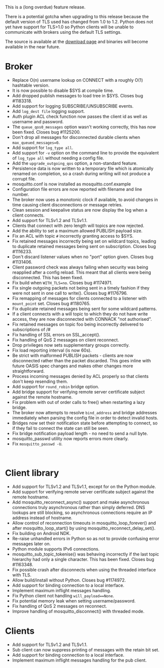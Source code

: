<!--
.. title: Version 1.2 released
.. slug: version-1-2-released
.. date: 2013-08-07 23:13:34
.. tags: Releases
.. category:
.. link:
.. description:
.. type: text
-->

This is a (long overdue) feature release.

There is a potential gotcha when upgrading to this release because the default
version of TLS used has changed from 1.0 to 1.2. Python does not yet have
support for TLS&gt;1.0 so Python clients will be unable to communicate with
brokers using the default TLS settings.

The source is available at the [download page] and binaries will become
available in the near future.

# Broker

 * Replace O(n) username lookup on CONNECT with a roughly O(1) hashtable
   version.
 * It is now possible to disable $SYS at compile time.
 * Add dropped publish messages to load tree in $SYS. Closes bug #1183318.
 * Add support for logging SUBSCRIBE/UNSUBSCRIBE events.
 * Add `log_dest file` logging support.
 * Auth plugin ACL check function now passes the client id as well as username
   and password.
 * The `queue_qos0_messages` option wasn't working correctly, this has now been
   fixed. Closes bug #1125200.
 * Don't drop all messages for disconnected durable clients when
   `max_queued_messages=0`.
 * Add support for `log_type all`.
 * Add support for `-v` option on the command line to provide the equivalent of
   `log_type all` without needing a config file.
 * Add the `upgrade_outgoing_qos` option, a non-standard feature.
 * Persistence data is now written to a temporary file which is atomically
   renamed on completion, so a crash during writing will not produce a corrupt
   file.
 * mosquitto.conf is now installed as mosquitto.conf.example
 * Configuration file errors are now reported with filename and line number.
 * The broker now uses a monotonic clock if available, to avoid changes in time
   causing client disconnections or message retries.
 * Clean session and keepalive status are now display the log when a client
   connects.
 * Add support for TLSv1.2 and TLSv1.1.
 * Clients that connect with zero length will topics are now rejected.
 * Add the ability to set a maximum allowed PUBLISH payload size.
 * Fix an ACL with topic `#` incorrectly granting access to $SYS.
 * Fix retained messages incorrectly being set on wildcard topics, leading to
   duplicate retained messages being sent on subscription. Closes bug #1116233.
 * Don't discard listener values when no "port" option given. Closes bug
   #1131406.
 * Client password check was always failing when security was being reapplied
   after a config reload. This meant that all clients were being disconnected.
   This has been fixed.
 * Fix build when `WITH_TLS=no`. Closes bug #1174971.
 * Fix single outgoing packets not being sent in a timely fashion if they were
   not sent in one call to write(). Closes bug #1176796.
 * Fix remapping of messages for clients connected to a listener with
   `mount_point` set. Closes bug #1180765.
 * Fix duplicate retained messages being sent for some wildcard patterns.
 * If a client connects with a will topic to which they do not have write
   access, they are now disconnected with CONNACK "not authorised".
 * Fix retained messages on topic foo being incorrectly delivered to
   subscriptions of /#
 * Fix handling of SSL errors on SSL_accept().
 * Fix handling of QoS 2 messages on client reconnect.
 * Drop privileges now sets supplementary groups correctly.
 * Fix load reporting interval (is now 60s).
 * Be strict with malformed PUBLISH packets - clients are now disconnected
   rather than the packet discarded. This goes inline with future OASIS spec
   changes and makes other changes more straightforward.
 * Process incoming messages denied by ACL properly so that clients don't keep
   resending them.
 * Add support for `round_robin` bridge option.
 * Add bridge support for verifying remote server certificate subject against
   the remote hostname.
 * Fix problem with out of order calls to free() when restarting a lazy bridge.
 * The broker now attempts to resolve `bind_address` and bridge addresses
   immediately when parsing the config file in order to detect invalid hosts.
 * Bridges now set their notification state before attempting to connect, so if
   they fail to connect the state can still be seen.
 * Fix bridge notification payload length - no need to send a null byte.
 * mosquitto_passwd utility now reports errors more clearly.
 * Fix `mosquitto_passwd -U`.

 
# Client library

 * Add support for TLSv1.2 and TLSv1.1, except for on the Python module.
 * Add support for verifying remote server certificate subject against the
   remote hostname.
 * Add mosquitto_reconnect_async() support and make asynchronous connections
   truly asynchronous rather than simply deferred. DNS lookups are still
   blocking, so asynchronous connections require an IP address instead of
   hostname.
 * Allow control of reconnection timeouts in mosquitto_loop_forever() and after
   mosquitto_loop_start() by using mosquitto_reconnect_delay_set().
 * Fix building on Android NDK.
 * Re-raise unhandled errors in Python so as not to provide confusing error
   messages later on.
 * Python module supports IPv6 connections.
 * mosquitto_sub_topic_tokenise() was behaving incorrectly if the last topic
   hierarchy had only a single character. This has been fixed. Closes bug
   #1163348.
 * Fix possible crash after disconnects when using the threaded interface with
   TLS.
 * Allow build/install without Python. Closes bug #1174972.
 * Add support for binding connection to a local interface.
 * Implement maximum inflight messages handling.
 * Fix Python client not handling `will_payload==None`.
 * Fix potential memory leak when setting username/password.
 * Fix handling of QoS 2 messages on reconnect.
 * Improve handling of mosquitto_disconnect() with threaded mode.

# Clients

 * Add support for TLSv1.2 and TLSv1.1.
 * Sub client can now suppress printing of messages with the retain bit set.
 * Add support for binding connection to a local interface.
 * Implement maximum inflight messages handling for the pub client.

[download page]: /download
